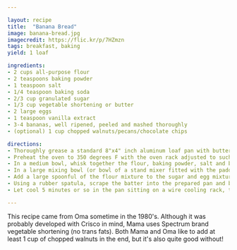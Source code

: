 ```yaml
---

layout: recipe
title:  "Banana Bread"
image: banana-bread.jpg
imagecredit: https://flic.kr/p/7HZmzn
tags: breakfast, baking
yield: 1 loaf

ingredients:
- 2 cups all-purpose flour
- 2 teaspoons baking powder
- 1 teaspoon salt
- 1/4 teaspoon baking soda
- 2/3 cup granulated sugar
- 1/3 cup vegetable shortening or butter
- 2 large eggs
- 1 teaspoon vanilla extract
- 3-4 bananas, well ripened, peeled and mashed thoroughly
- (optional) 1 cup chopped walnuts/pecans/chocolate chips

directions:
- Thoroughly grease a standard 8"x4" inch aluminum loaf pan with butter or shortening. Then, fit a piece of parchment paper (about 8"x16") down one side of the loaf pan, across the bottom, and up the other side, leaving a few inches of paper above each side of the pan. Fold the over-hanging paper and crease well so it doesn't stand straight up and bake into the rising loaf :-) Don't worry about the two short ends of the pan not covered with paper - just make sure they are well greased.
- Preheat the oven to 350 degrees F with the oven rack adjusted to such a position that the loaf will bake in the very center of the oven. (If the rack is too low, the bread will burn on the bottom before baking through. Too close to the top, and the top will cook but the bottom will stay raw.)
- In a medium bowl, whisk together the flour, baking powder, salt and baking soda. Set aside.
- In a large mixing bowl (or bowl of a stand mixer fitted with the paddle attachment) combine the sugar and room-temperature shortening. Mix on high speed if using a hand-held mixer (medium-high if using the stand mixer), stopping 2 or 3 times to scrape down the sides of the bowl, until very light and fluffy, 3-4 minutes. Add the eggs, one at a time, and mix again on high (medium-high) after each addition, until they are well incorporated, about 30 seconds each time. Add the vanilla and mix until combined.
- Add a large spoonful of the flour mixture to the sugar and egg mixture and mix just until combined. Add the mashed bananas and mix on medium speed until well combined. Add half of the flour mixture and beat on high (medium-high) until combined. Scrape down the sides of the bowl and then add the remaining half of the flour mixture and beat on high (medium-high) until all the flour is well mixed in, but not more, otherwise you will develop too much gluten and toughen the bread.
- Using a rubber spatula, scrape the batter into the prepared pan and bake until a toothpick inserted into the center of the bread comes out without batter clinging to it. It can have a moist crumb or two, but not wet batter. It will feel springy when you touch the top of the loaf, not squishy like it is wet just under the surface.
- Let cool 5 minutes or so in the pan sitting on a wire cooling rack, then remove the loaf from the pan and cool completely directly on the wire rack. (If you don't remove the loaf from the pan to cool, moisture will condense on the pan and make the loaf soggy.)

---
```


This recipe came from Oma sometime in the 1980's. Although it was probably developed with Crisco in mind, Mama uses Spectrum brand vegetable shortening (no trans fats). Both Mama and Oma like to add at least 1 cup of chopped walnuts in the end, but it's also quite good without!
